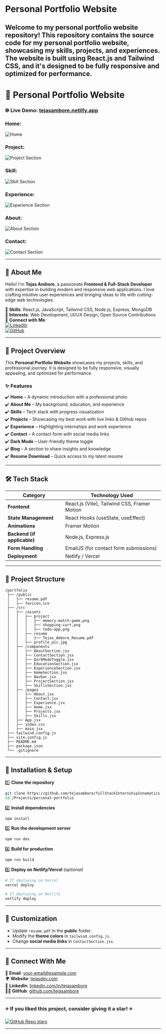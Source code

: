 # Personal Portfolio Website
Welcome to my personal portfolio website repository! This repository contains the source code for my personal portfolio website, showcasing my skills, projects, and experiences. The website is built using React.js and Tailwind CSS, and it's designed to be fully responsive and optimized for performance.
---

# 🚀 **Personal Portfolio Website**  

### 🌐 **Live Demo**: [tejasambore.netlify.app](https://tejasambore.netlify.app)  

### **Home**:
![Home](./src/assets/screenshots/home-page.png)  

### **Project**:
![Project Section](./src/assets/screenshots/projectSection.png)  

### **Skill**:
![Skill Section](./src/assets/screenshots/skillsSection.png)  

### **Experience**:
![Experience Section](./src/assets/screenshots/experienceSection.png)  

### **About**:
![About Section](./src/assets/screenshots/aboutSection.png)  

### **Contact**:
![Contact Section](./src/assets/screenshots/contactSection.png)  

---

## 📌 **About Me**  

Hello! I'm **Tejas Ambore**, a passionate **Frontend & Full-Stack Developer** with expertise in building modern and responsive web applications. I love crafting intuitive user experiences and bringing ideas to life with cutting-edge web technologies.  

🔹 **Skills**: React.js, JavaScript, Tailwind CSS, Node.js, Express, MongoDB  
🔹 **Interests**: Web Development, UI/UX Design, Open Source Contributions  
🔹 **Connect with Me**:  
[![LinkedIn](https://img.shields.io/badge/LinkedIn-Connect-blue?logo=linkedin)](https://linkedin.com/in/tejasambore)  
[![GitHub](https://img.shields.io/badge/GitHub-Follow-black?logo=github)](https://github.com/tejasambore)  

---

## 🎯 **Project Overview**  

This **Personal Portfolio Website** showcases my projects, skills, and professional journey. It is designed to be fully responsive, visually appealing, and optimized for performance.  

### ✨ **Features**  
✔️ **Home** – A dynamic introduction with a professional photo  
✔️ **About Me** – My background, education, and experience  
✔️ **Skills** – Tech stack with progress visualization  
✔️ **Projects** – Showcasing my best work with live links & GitHub repos  
✔️ **Experience** – Highlighting internships and work experience  
✔️ **Contact** – A contact form with social media links  
✔️ **Dark Mode** – User-friendly theme toggle  
✔️ **Blog** – A section to share insights and knowledge  
✔️ **Resume Download** – Quick access to my latest resume  

---

## 🛠 **Tech Stack**  

| **Category**  | **Technology Used**  |
|--------------|---------------------|
| **Frontend**  | React.js (Vite), Tailwind CSS, Framer Motion  |
| **State Management**  | React Hooks (useState, useEffect)  |
| **Animations**  | Framer Motion  |
| **Backend (if applicable)**  | Node.js, Express.js  |
| **Form Handling**  | EmailJS (for contact form submissions)  |
| **Deployment**  | Netlify / Vercel  |

---

## 📂 **Project Structure**  
```
/portfolio
 ├── /public
 │   ├── resume.pdf
 │   ├── favicon.ico
 ├── /src
 │   ├── /assets
 │   │   ├── project
 │   │   │   ├── memory-match-game,png
 │   │   │   ├── shopping-cart,png
 │   │   │   ├── todo-app,png
 │   │   ├── resume
 │   │   │   ├── Tejas_Ambore_Resume.pdf
 │   │   ├── profile_pic.jpg
 │   ├── /components
 │   │   ├── AboutSection.jsx
 │   │   ├── ContactSection.jsx
 │   │   ├── DarkModeToggle.jsx
 │   │   ├── EducationSection.jsx
 │   │   ├── ExperienceSection.jsx
 │   │   ├── HomeSection.jsx
 │   │   ├── Navbar.jsx
 │   │   ├── ProjectSection.jsx
 │   │   ├── SkillsSection.jsx
 │   ├── /pages
 │   │   ├── About.jsx
 │   │   ├── Contact.jsx
 │   │   ├── Experience.jsx
 │   │   ├── Home.jsx
 │   │   ├── Projects.jsx
 │   │   ├── Skills.jsx
 │   ├── App.jsx
 │   ├── index.css
 │   ├── main.jsx
 ├── tailwind.config.js
 ├── vite.config.js
 ├── README.md
 ├── package.json
 └── .gitignore
```

---

## 🚀 **Installation & Setup**  

1️⃣ **Clone the repository**  
```bash
git clone https://github.com/tejasambore/fullStackInternshipInnomatics.git
cd /Projects/personal-portfolio
```

2️⃣ **Install dependencies**  
```bash
npm install
```

3️⃣ **Run the development server**  
```bash
npm run dev
```

4️⃣ **Build for production**  
```bash
npm run build
```

5️⃣ **Deploy on Netlify/Vercel** *(optional)*  
```bash
# If deploying on Vercel
vercel deploy

# If deploying on Netlify
netlify deploy
```

---

## 🎨 **Customization**  
- Update `resume.pdf` in the **public** folder.  
- Modify the **theme colors** in `tailwind.config.js`.  
- Change **social media links** in `ContactSection.jsx`.  

---

## 📢 **Connect With Me**  
📩 **Email**: your-email@example.com  
🌍 **Website**: [tejasdev.com](https://tejasambore.netlify.app)  
🔗 **LinkedIn**: [linkedin.com/in/tejasambore](https://linkedin.com/in/tejasambore)  
👨‍💻 **GitHub**: [github.com/tejasambore](https://github.com/tejasambore)  

---

### ⭐ **If you liked this project, consider giving it a star!** ⭐  
[![GitHub Repo stars](https://img.shields.io/github/stars/tejasambore/your-portfolio?style=social)](https://github.com/tejasambore/fullStackInternshipInnomatics)  

---
